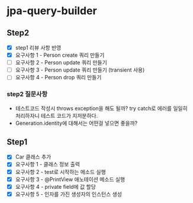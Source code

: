 # jpa-query-builder

## Step2
- [x] step1 리뷰 사항 반영
- [x] 요구사항 1 - Person create 쿼리 만들기
- [ ] 요구사항 2 - Person update 쿼리 만들기
- [ ] 요구사항 3 - Person update 쿼리 만들기 (transient 사용)
- [ ] 요구사항 4 - Person drop 쿼리 만들기

### step2 질문사항
- 테스트코드 작성시 throws exception을 해도 될까? try catch로 에러를 일일히 처리하자니 테스트 코드가 지저분하다.
- Generation.identity에 대해서는 어떤걸 넣으면 좋을까?
## Step1
- [x] Car 클래스 추가
- [x] 요구사항 1 - 클래스 정보 출력
- [x] 요구사항 2 - test로 시작하는 메소드 실행
- [x] 요구사항 3 - @PrintView 애노테이션 메소드 실행
- [x] 요구사항 4 - private field에 값 할당
- [x] 요구사항 5 - 인자를 가진 생성자의 인스턴스 생성
